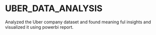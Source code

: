 # UBER_DATA_ANALYSIS
Analyzed the Uber company dataset and found meaning ful insights and visualized it using powerbi report.
